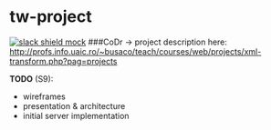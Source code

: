 # tw-project

[![slack shield mock](https://img.shields.io/badge/slack-available-ff69b4.svg?style=flat)](https://tw-dali.slack.com)
###CoDr
-> project description here: http://profs.info.uaic.ro/~busaco/teach/courses/web/projects/xml-transform.php?pag=projects

__TODO__ (S9):
+ wireframes
+ presentation & architecture
+ initial server implementation
